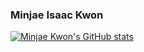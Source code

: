 ### Minjae Isaac Kwon

[![Minjae Kwon's GitHub stats](https://github-readme-stats.vercel.app/api/top-langs/?username=Isaac-Kwon&hide=mathematica&langs_count=5&layout=compact)](https://github.com/anuraghazra/github-readme-stats)

<!--
**Isaac-Kwon/Isaac-Kwon** is a ✨ _special_ ✨ repository because its `README.md` (this file) appears on your GitHub profile.


https://isaac-kwon.github.io/assets/files/MKWON_CV.pdf

Here are some ideas to get you started:

- 🔭 I’m currently working on ...
- 🌱 I’m currently learning ...
- 👯 I’m looking to collaborate on ...
- 🤔 I’m looking for help with ...
- 💬 Ask me about ...
- 📫 How to reach me: ...
- 😄 Pronouns: ...
- ⚡ Fun fact: ...
-->
